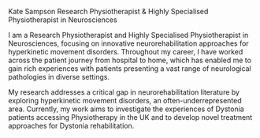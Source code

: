 Kate Sampson
Research Physiotherapist & Highly Specialised Physiotherapist in Neurosciences

I am a Research Physiotherapist and Highly Specialised Physiotherapist in Neurosciences, focusing on innovative neurorehabilitation approaches for hyperkinetic movement disorders. Throughout my career, I have worked across the patient journey from hospital to home, which has enabled me to gain rich experiences with patients presenting a vast range of neurological pathologies in diverse settings.

My research addresses a critical gap in neurorehabilitation literature by exploring hyperkinetic movement disorders, an often-underrepresented area. Currently, my work aims to investigate the experiences of Dystonia patients accessing Physiotherapy in the UK and to develop novel treatment approaches for Dystonia rehabilitation.